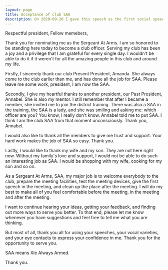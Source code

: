 ```yaml
---
layout: page
title: Acceptance of club SAA
description: On 2020-09-20 I gave this speech as the first social speech of the level-3 Pathways in Yulife club of Toastmaster.
---
```



Respectful president,
Fellow memebers,

Thank you for nominating me as the Sergeant At Arms.
I am so honored to be standing here today to become a club officer. Serving my
club has been a joy and a privilege that I am grateful for every single day.
I wouldn't be able to do it if it weren't for all the amazing people in this
club and around my life.

Firstly, I sincerely thank our club Present President, Amanda. She always come
to the club earlier than me, and has done all the job for SAA. Please leave me
some work, president, I am now the SAA.

Secondly, I give my heartful thanks to another president, our Past President,
Annabel. She is also my mentor. I still remember that after I became a member,
she invited me to join the district training. There was also a SAA in the training,
the SAA is a lady, and she was smiling and asking me: which officer are you?
You know, I really don't know. Annabel told me to put SAA. I think I am the
club SAA from that moment unconsciously. Thank you, Annabel.

I would also like to thank all the members to give me trust and support. Your
hard work makes the job of SAA so easy. Thank you.

Lastly, I would like to thank my wife and my son. They are not here right now.
Without my family's love and support, I would not be able to do such an interesting
job as SAA. I would be shopping with my wife, cooking for my son and so on.

As a Sergeant At Arms, SAA, my major job is to welcome everybody to the club, prepare
the meeting facilities, test the meeting devices, give the first speech in the meeting,
and clean up the place after the meeting. I will do my best to make all of you feel
comfortable before the meeting, in the meeting and after the meeting.

I want to continue hearing your ideas, getting your feedback, and finding out more
ways to serve you better. To that end, please let me know whenever you have suggestions
and feel free to tell me what you are thinking.

But most of all, thank you all for using your speeches, your vocal varieties, and your
eye contacts to express your confidence in me. Thank you for the opportunity to serve
you.

SAA means Xie Always Armed.

Thank you.